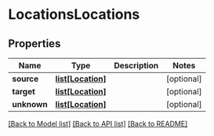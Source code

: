 # LocationsLocations

## Properties
Name | Type | Description | Notes
------------ | ------------- | ------------- | -------------
**source** | [**list[Location]**](Location.md) |  | [optional] 
**target** | [**list[Location]**](Location.md) |  | [optional] 
**unknown** | [**list[Location]**](Location.md) |  | [optional] 

[[Back to Model list]](../README.md#documentation-for-models) [[Back to API list]](../README.md#documentation-for-api-endpoints) [[Back to README]](../README.md)


